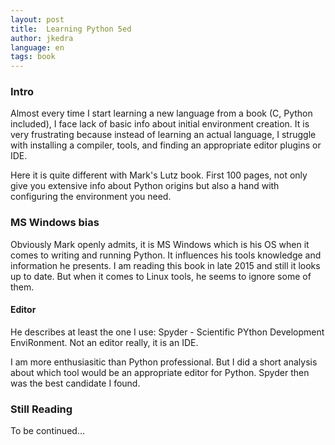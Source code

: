 ```yaml
---
layout: post
title:  Learning Python 5ed
author: jkedra
language: en
tags: book
---
```


### Intro
Almost every time I start learning a new language from a book 
(C, Python included), I face lack of basic info about initial environment
creation. It is very frustrating because instead of learning
an actual language, I struggle with installing a compiler,
tools, and finding an appropriate editor plugins or IDE.

Here it is quite different with Mark's Lutz book. First 100 pages,
not only give you extensive info about Python origins but
also a hand with configuring the environment you need.

### MS Windows bias
Obviously Mark openly admits, it is MS Windows which is his
OS when it comes to writing and running Python. It influences
his tools knowledge and information he presents. I am reading
this book in late 2015 and still it looks up to date. But when
it comes to Linux tools, he seems to ignore some of them.

#### Editor
He describes at least the one I use: Spyder - Scientific PYthon Development
EnviRonment. Not an editor really, it is an IDE.

I am more enthusiasitic than Python professional. But I did a short analysis
about which tool would be an appropriate editor for Python. Spyder then was the
best candidate I found.

### Still Reading 
To be continued...

